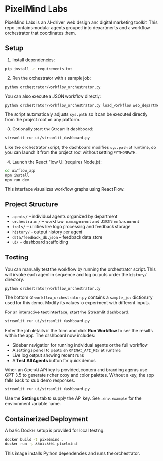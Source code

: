 # PixelMind Labs

PixelMind Labs is an AI-driven web design and digital marketing toolkit. This repo
contains modular agents grouped into departments and a workflow orchestrator that
coordinates them.

## Setup

1. Install dependencies:

```bash
pip install -r requirements.txt
```

2. Run the orchestrator with a sample job:

```bash
python orchestrator/workflow_orchestrator.py
```

You can also execute a JSON workflow directly:

```bash
python orchestrator/workflow_orchestrator.py load_workflow web_department.json
```

The script automatically adjusts `sys.path` so it can be executed directly
from the project root on any platform.

3. Optionally start the Streamlit dashboard:

```bash
streamlit run ui/streamlit_dashboard.py
```

Like the orchestrator script, the dashboard modifies `sys.path` at runtime, so
you can launch it from the project root without setting `PYTHONPATH`.

4. Launch the React Flow UI (requires Node.js):

```bash
cd ui/flow_app
npm install
npm run dev
```

This interface visualizes workflow graphs using React Flow.

## Project Structure

- `agents/` – individual agents organized by department
- `orchestrator/` – workflow management and JSON enforcement
- `tools/` – utilities like logo processing and feedback storage
- `history/` – output history per agent
- `data/feedback_db.json` – feedback data store
- `ui/` – dashboard scaffolding

## Testing

You can manually test the workflow by running the orchestrator script. This will
invoke each agent in sequence and log outputs under the `history/` directory.

```bash
python orchestrator/workflow_orchestrator.py
```

The bottom of `workflow_orchestrator.py` contains a `sample_job` dictionary
used for this demo. Modify its values to experiment with different inputs.

For an interactive test interface, start the Streamlit dashboard:

```bash
streamlit run ui/streamlit_dashboard.py
```

Enter the job details in the form and click **Run Workflow** to see the results
within the app. The dashboard now includes:

- Sidebar navigation for running individual agents or the full workflow
- A settings panel to paste an `OPENAI_API_KEY` at runtime
- Live log output showing recent runs
- A **Test All Agents** button for quick demos

When an OpenAI API key is provided, content and branding agents use GPT-3.5 to
generate richer copy and color palettes. Without a key, the app falls back to
stub demo responses.

```
streamlit run ui/streamlit_dashboard.py
```

Use the **Settings** tab to supply the API key. See `.env.example` for the
environment variable name.

## Containerized Deployment

A basic Docker setup is provided for local testing.

```bash
docker build -t pixelmind .
docker run -p 8501:8501 pixelmind
```

This image installs Python dependencies and runs the orchestrator.
